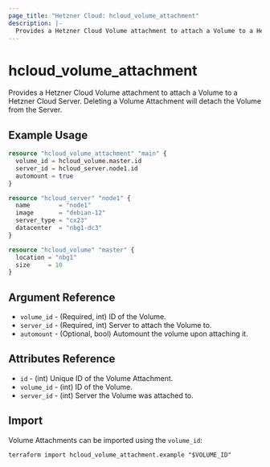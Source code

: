 ```yaml
---
page_title: "Hetzner Cloud: hcloud_volume_attachment"
description: |-
  Provides a Hetzner Cloud Volume attachment to attach a Volume to a Hetzner Cloud Server.
---
```


# hcloud_volume_attachment

Provides a Hetzner Cloud Volume attachment to attach a Volume to a Hetzner Cloud Server. Deleting a Volume Attachment will detach the Volume from the Server.

## Example Usage

```terraform
resource "hcloud_volume_attachment" "main" {
  volume_id = hcloud_volume.master.id
  server_id = hcloud_server.node1.id
  automount = true
}

resource "hcloud_server" "node1" {
  name        = "node1"
  image       = "debian-12"
  server_type = "cx23"
  datacenter  = "nbg1-dc3"
}

resource "hcloud_volume" "master" {
  location = "nbg1"
  size     = 10
}
```

## Argument Reference

- `volume_id` - (Required, int) ID of the Volume.
- `server_id` - (Required, int) Server to attach the Volume to.
- `automount` - (Optional, bool) Automount the volume upon attaching it.

## Attributes Reference

- `id` - (int) Unique ID of the Volume Attachment.
- `volume_id` - (int) ID of the Volume.
- `server_id` - (int) Server the Volume was attached to.

## Import

Volume Attachments can be imported using the `volume_id`:

```shell
terraform import hcloud_volume_attachment.example "$VOLUME_ID"
```

